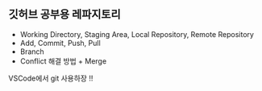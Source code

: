 ## 깃허브 공부용 레파지토리

- Working Directory, Staging Area, Local Repository, Remote Repository
- Add, Commit, Push, Pull
- Branch
- Conflict 해결 방법 + Merge


<!DOCTYPE html>
<html lang="en">
<head>
    <meta charset="UTF-8">
    <meta http-equiv="X-UA-Compatible" content="IE=edge">
    <meta name="viewport" content="width=devide-width, initial-scale=1.0">
    <title>이건 새로운 기능</title>
</head>
<body>
    <p>VSCode에서 git 사용하장 !!</p>
</body>
</html>
